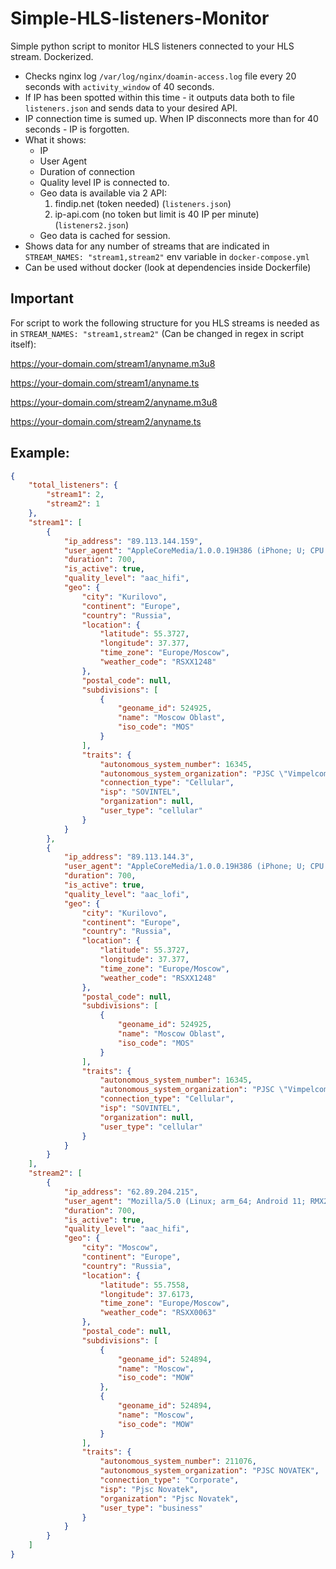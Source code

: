 # Simple-HLS-listeners-Monitor

Simple python script to monitor HLS listeners connected to your HLS stream. Dockerized.

- Checks nginx log `/var/log/nginx/doamin-access.log` file every 20 seconds with `activity_window` of 40 seconds.
- If IP has been spotted within this time - it outputs data both to file `listeners.json` and sends data to your desired API.
- IP connection time is sumed up. When IP disconnects more than for 40 seconds - IP is forgotten.
- What it shows:
  - IP
  - User Agent
  - Duration of connection
  - Quality level IP is connected to.
  - Geo data is available via 2 API:
      1. findip.net (token needed) (`listeners.json`)
      2. ip-api.com (no token but limit is 40 IP per minute) (`listeners2.json`)
  - Geo data is cached for session.
- Shows data for any number of streams that are indicated in `STREAM_NAMES: "stream1,stream2"` env variable in `docker-compose.yml`
- Can be used without docker (look at dependencies inside Dockerfile)

## Important
For script to work the following structure for you HLS streams is needed as in `STREAM_NAMES: "stream1,stream2"` (Can be changed in regex in script itself):

https://your-domain.com/stream1/anyname.m3u8

https://your-domain.com/stream1/anyname.ts

https://your-domain.com/stream2/anyname.m3u8

https://your-domain.com/stream2/anyname.ts

## Example:

```json
{
    "total_listeners": {
        "stream1": 2,
        "stream2": 1
    },
    "stream1": [
        {
            "ip_address": "89.113.144.159",
            "user_agent": "AppleCoreMedia/1.0.0.19H386 (iPhone; U; CPU OS 15_8_3 like Mac OS X; ru_ru)",
            "duration": 700,
            "is_active": true,
            "quality_level": "aac_hifi",
            "geo": {
                "city": "Kurilovo",
                "continent": "Europe",
                "country": "Russia",
                "location": {
                    "latitude": 55.3727,
                    "longitude": 37.377,
                    "time_zone": "Europe/Moscow",
                    "weather_code": "RSXX1248"
                },
                "postal_code": null,
                "subdivisions": [
                    {
                        "geoname_id": 524925,
                        "name": "Moscow Oblast",
                        "iso_code": "MOS"
                    }
                ],
                "traits": {
                    "autonomous_system_number": 16345,
                    "autonomous_system_organization": "PJSC \"Vimpelcom\"",
                    "connection_type": "Cellular",
                    "isp": "SOVINTEL",
                    "organization": null,
                    "user_type": "cellular"
                }
            }
        },
        {
            "ip_address": "89.113.144.3",
            "user_agent": "AppleCoreMedia/1.0.0.19H386 (iPhone; U; CPU OS 15_8_3 like Mac OS X; ru_ru)",
            "duration": 700,
            "is_active": true,
            "quality_level": "aac_lofi",
            "geo": {
                "city": "Kurilovo",
                "continent": "Europe",
                "country": "Russia",
                "location": {
                    "latitude": 55.3727,
                    "longitude": 37.377,
                    "time_zone": "Europe/Moscow",
                    "weather_code": "RSXX1248"
                },
                "postal_code": null,
                "subdivisions": [
                    {
                        "geoname_id": 524925,
                        "name": "Moscow Oblast",
                        "iso_code": "MOS"
                    }
                ],
                "traits": {
                    "autonomous_system_number": 16345,
                    "autonomous_system_organization": "PJSC \"Vimpelcom\"",
                    "connection_type": "Cellular",
                    "isp": "SOVINTEL",
                    "organization": null,
                    "user_type": "cellular"
                }
            }
        }
    ],
    "stream2": [
        {
            "ip_address": "62.89.204.215",
            "user_agent": "Mozilla/5.0 (Linux; arm_64; Android 11; RMX2001) AppleWebKit/537.36 (KHTML, like Gecko) Chrome/110.0.0.0 YaBrowser/23.3.6.40.00 SA/3 Mobile Safari/537.36",
            "duration": 700,
            "is_active": true,
            "quality_level": "aac_hifi",
            "geo": {
                "city": "Moscow",
                "continent": "Europe",
                "country": "Russia",
                "location": {
                    "latitude": 55.7558,
                    "longitude": 37.6173,
                    "time_zone": "Europe/Moscow",
                    "weather_code": "RSXX0063"
                },
                "postal_code": null,
                "subdivisions": [
                    {
                        "geoname_id": 524894,
                        "name": "Moscow",
                        "iso_code": "MOW"
                    },
                    {
                        "geoname_id": 524894,
                        "name": "Moscow",
                        "iso_code": "MOW"
                    }
                ],
                "traits": {
                    "autonomous_system_number": 211076,
                    "autonomous_system_organization": "PJSC NOVATEK",
                    "connection_type": "Corporate",
                    "isp": "Pjsc Novatek",
                    "organization": "Pjsc Novatek",
                    "user_type": "business"
                }
            }
        }
    ]
}
```
